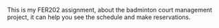This is my FER202 assignment, about the badminton court management project, it can help you see the schedule and make reservations.
